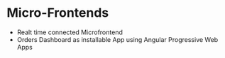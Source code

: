 # Micro-Frontends

- Realt time connected Microfrontend
- Orders Dashboard as installable App using Angular Progressive Web Apps